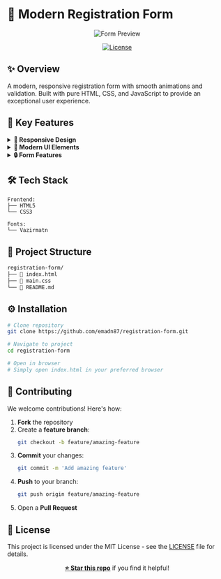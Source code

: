 # 📝 Modern Registration Form

<div align="center">

![Form Preview](image/screenshot.png)

[![License](https://img.shields.io/badge/license-MIT-green.svg)](LICENSE)

</div>

## ✨ Overview

A modern, responsive registration form with smooth animations and validation. Built with pure HTML, CSS, and JavaScript to provide an exceptional user experience.

## 🎯 Key Features

<details>
<summary><strong>💫 Responsive Design</strong></summary>

-   Fluid layouts for all devices
-   Clean and modern interface
-   Optimized for all screen sizes
</details>

<details>
<summary><strong>🎨 Modern UI Elements</strong></summary>

-   Beautiful gradient backgrounds
-   Smooth hover animations
-   Interactive form controls
-   Custom input styling
</details>

<details>
<summary><strong>🔒 Form Features</strong></summary>

-   User-friendly validation
-   Password confirmation
-   Error messaging system
-   RTL language support
</details>

## 🛠️ Tech Stack

```plaintext
Frontend:
├── HTML5
└── CSS3

Fonts:
└── Vazirmatn
```

## 📂 Project Structure

```bash
registration-form/
├── 📄 index.html
├── 📄 main.css
└── 📄 README.md
```

## ⚙️ Installation

```bash
# Clone repository
git clone https://github.com/emadn87/registration-form.git

# Navigate to project
cd registration-form

# Open in browser
# Simply open index.html in your preferred browser
```

## 🤝 Contributing

We welcome contributions! Here's how:

1. **Fork** the repository
2. Create a **feature branch**:
    ```bash
    git checkout -b feature/amazing-feature
    ```
3. **Commit** your changes:
    ```bash
    git commit -m 'Add amazing feature'
    ```
4. **Push** to your branch:
    ```bash
    git push origin feature/amazing-feature
    ```
5. Open a **Pull Request**

## 📝 License

This project is licensed under the MIT License - see the [LICENSE](LICENSE) file for details.

<div align="center">

**[⭐ Star this repo](https://github.com/emadn87/registration-form)** if you find it helpful!

</div>
